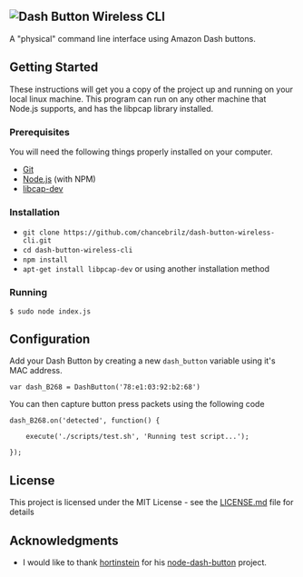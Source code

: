 ![Dash Button Wireless CLI](https://i.imgur.com/gUhzTDJ.png)
------
A "physical" command line interface using Amazon Dash buttons.

## Getting Started
These instructions will get you a copy of the project up and running on your local linux machine. This program can run on any other machine that Node.js supports, and has the libpcap library installed.

### Prerequisites
You will need the following things properly installed on your computer.

* [Git](https://git-scm.com/)
* [Node.js](https://nodejs.org/) (with NPM)
* [libcap-dev](https://packages.debian.org/sid/libcap-dev)

### Installation

* `git clone https://github.com/chancebrilz/dash-button-wireless-cli.git`
* `cd dash-button-wireless-cli`
* `npm install`
* `apt-get install libpcap-dev` or using another installation method

### Running

```
$ sudo node index.js
```

## Configuration

Add your Dash Button by creating a new `dash_button` variable using it's MAC address.
```
var dash_B268 = DashButton('78:e1:03:92:b2:68')
```

You can then capture button press packets using the following code

```
dash_B268.on('detected', function() {

    execute('./scripts/test.sh', 'Running test script...');

});
```

## License
This project is licensed under the MIT License - see the [LICENSE.md](https://github.com/chancebrilz/dash-button-wireless-cli/blob/master/LICENSE.md) file for details

## Acknowledgments
* I would like to thank [hortinstein](https://github.com/hortinstein) for his [node-dash-button](https://github.com/hortinstein/node-dash-button.git) project.

